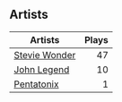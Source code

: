 ## Artists
Artists | Plays 
----- | -----: 
[Stevie Wonder](/artists/stevie-wonder-3404) | 47
[John Legend](/artists/john-legend-36643) | 10
[Pentatonix](/artists/pentatonix-655231) | 1

